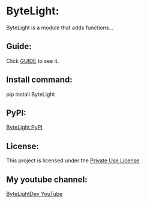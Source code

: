 # ByteLight:
ByteLight is a module that adds functions...

## Guide:
Click [GUIDE](GUIDE.md) to see it.

## Install command:
pip install ByteLight

## PyPI:
[ByteLight PyPI](https://pypi.org/project/JynPopMod/)

## License:
This project is licensed under the [Private Use License](LICENSE.md).

## My youtube channel:
[ByteLightDev YouTube](https://www.youtube.com/@ByteLightDev)

